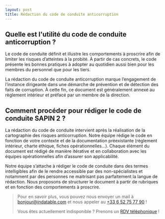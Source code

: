 ```yaml
---
layout: post
title: Rédaction du code de conduite anticorruption
---
```


## Quelle est l'utilité du code de conduite anticorruption ?

Le code de conduite définit et illustre les comportements à proscrire afin de limiter les risques d’atteintes à la probité. À partir de cas concrets, le code présente les bonnes pratiques à adopter au quotidien aussi bien pour les membres du personnel que pour les tiers.

La rédaction du code de conduite anticorruption marque l’engagement de l’instance dirigeante dans une démarche de prévention et de détection des faits de corruption. À cette fin, ce document est généralement annexé au règlement intérieur et préfacé par un membre de la direction.

## Comment procéder pour rédiger le code de conduite SAPIN 2 ?

La rédaction du code de conduite intervient après la réalisation de la cartographie des risques anticorruption. Notre équipe rédige le code en fonction de votre contexte et de la documentation préexistante (règlement intérieur, charte éthique, fiches opérationnelles…). Chaque élément du document est rédigé de manière itérative et en collaboration avec les équipes opérationnelles afin d’assurer son applicabilité.

Notre équipe s’attache à rédiger le code de conduite dans des termes intelligibles afin de le rendre accessible par des non-spécialistes et notamment par des personnes ne maitrisant pas parfaitement la langue de rédaction. Nous proposons de structurer le document à partir de rubriques et en fonction des comportements à proscrire.

> Pour en savoir plus, vous pouvez nous envoyer un mail à [bonjour@indatable.com](mailto:bonjour@indatable.com) et nous appeler au [+33 6 52 75 77 90](tel:0033652757790) !  
>   
> Vous êtes actuellement indisponible ? Prenons un [RDV téléphonique](https://calendly.com/indatable/rdv) !

